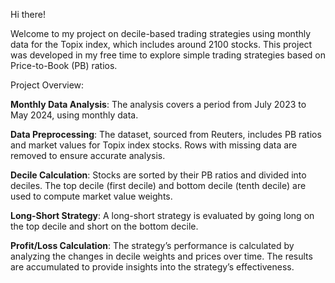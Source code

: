 Hi there!

Welcome to my project on decile-based trading strategies using monthly data for the Topix index, which includes around 2100 stocks. This project was developed in my free time to explore simple trading strategies based on Price-to-Book (PB) ratios.

Project Overview:

  **Monthly Data Analysis**: The analysis covers a period from July 2023 to May 2024, using monthly data.
  
  **Data Preprocessing**: The dataset, sourced from Reuters, includes PB ratios and market values for Topix index stocks. Rows with missing data are removed to ensure accurate analysis.
  
  **Decile Calculation**: Stocks are sorted by their PB ratios and divided into deciles. The top decile (first decile) and bottom decile (tenth decile) are used to compute market value weights.
  
  **Long-Short Strategy**: A long-short strategy is evaluated by going long on the top decile and short on the bottom decile.
  
  **Profit/Loss Calculation**: The strategy’s performance is calculated by analyzing the changes in decile weights and prices over time. The results are accumulated to provide insights into the strategy’s effectiveness.
